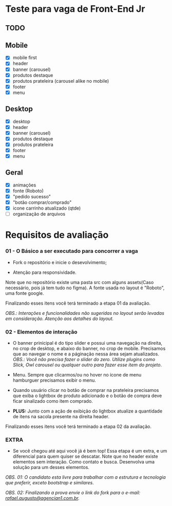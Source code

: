 # Teste para vaga de Front-End Jr

## TODO

## Mobile

- [x] mobile first
- [x] header
- [x] banner (carousel)
- [x] produtos destaque
- [x] produtos prateleira (carousel alike no mobile)
- [x] footer
- [x] menu

## Desktop

- [x] desktop
- [x] header
- [x] banner (carousel)
- [x] produtos destaque
- [x] produtos prateleira
- [x] footer
- [x] menu

## Geral

- [x] animações
- [x] fonte (Roboto)
- [x] "pedido sucesso"
- [x] "botão comprar/comprado"
- [x] icone carrinho atualizado (qtde)
- [ ] organização de arquivos

# Requisitos de avaliação

### 01 - O Básico a ser executado para concorrer a vaga

- Fork o repositório e inicie o desevolvimento;

- Atenção para responsividade.

Note que no repositório existe uma pasta src com alguns assets(Caso necessário, pois já tem tudo no figma). A fonte usada no layout é "Roboto", uma fonte google.

Finalizando esses itens você terá terminado a etapa 01 da avaliação.

_OBS.: Interações e funcionalidades não sugeridas no layout serão levadas em consideração. Atenção aos detalhes do layout._

### 02 - Elementos de interação

- O banner prinicipal é do tipo slider e possui uma navegação na direita, no crop de desktop, e abaixo do banner, no crop de mobile. Precisamos que ao navegar o nome e a páginação nessa área sejam atualizados. _OBS.: Você não precisa fazer o slider do zero. Utilize plugins como Slick, Owl carousel ou qualquer outro para fazer esse item do projeto_.

- Menu. Sempre que clicarmos/ou no hover no ícone de menu hamburguer precisamos exibir o menu.

- Quando usuário clicar no botão de comprar na prateleira precisamos que exiba o lightbox de produto adicionado e o botão de compra deve ficar sinalizado como item comprado.

- **PLUS:** Junto com a ação de exibição do lightbox atualize a quantidade de itens na sacola presente na direita header.

Finalizando esses itens você terá terminado a etapa 02 da avaliação.

### EXTRA

- Se você chegou até aqui você já é bem top! Essa etapa é um extra, e um diferencial para quem quiser se descatar. Note que no header existe elementos sem interação. Como contato e busca. Desenvolva uma solução para um desses elementos.

_OBS. 01: O candidato esta livre para trabalhar com a estrutura e tecnologia que preferir, exceto bootstrap e similares._

_OBS. 02: Finalizando a prova envie o link do fork para o e-mail: rafael.augusto@agencian1.com.br._
